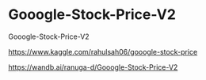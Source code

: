 # Gooogle-Stock-Price-V2
Gooogle-Stock-Price-V2

https://www.kaggle.com/rahulsah06/gooogle-stock-price

https://wandb.ai/ranuga-d/Gooogle-Stock-Price-V2
